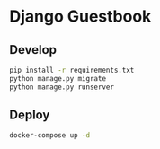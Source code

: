 # Django Guestbook

## Develop 

```bash
pip install -r requirements.txt
python manage.py migrate
python manage.py runserver
```


## Deploy
```bash
docker-compose up -d
```



